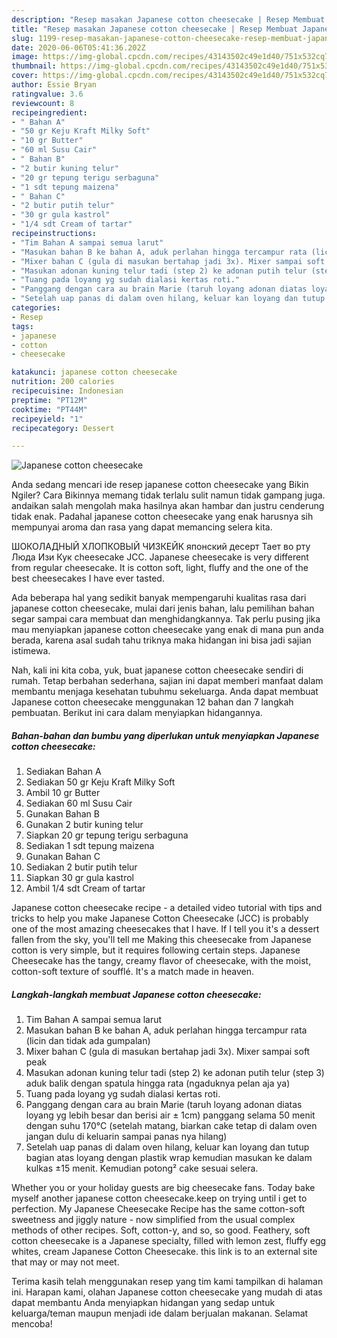 ```yaml
---
description: "Resep masakan Japanese cotton cheesecake | Resep Membuat Japanese cotton cheesecake Yang Bisa Manjain Lidah"
title: "Resep masakan Japanese cotton cheesecake | Resep Membuat Japanese cotton cheesecake Yang Bisa Manjain Lidah"
slug: 1199-resep-masakan-japanese-cotton-cheesecake-resep-membuat-japanese-cotton-cheesecake-yang-bisa-manjain-lidah
date: 2020-06-06T05:41:36.202Z
image: https://img-global.cpcdn.com/recipes/43143502c49e1d40/751x532cq70/japanese-cotton-cheesecake-foto-resep-utama.jpg
thumbnail: https://img-global.cpcdn.com/recipes/43143502c49e1d40/751x532cq70/japanese-cotton-cheesecake-foto-resep-utama.jpg
cover: https://img-global.cpcdn.com/recipes/43143502c49e1d40/751x532cq70/japanese-cotton-cheesecake-foto-resep-utama.jpg
author: Essie Bryan
ratingvalue: 3.6
reviewcount: 8
recipeingredient:
- " Bahan A"
- "50 gr Keju Kraft Milky Soft"
- "10 gr Butter"
- "60 ml Susu Cair"
- " Bahan B"
- "2 butir kuning telur"
- "20 gr tepung terigu serbaguna"
- "1 sdt tepung maizena"
- " Bahan C"
- "2 butir putih telur"
- "30 gr gula kastrol"
- "1/4 sdt Cream of tartar"
recipeinstructions:
- "Tim Bahan A sampai semua larut"
- "Masukan bahan B ke bahan A, aduk perlahan hingga tercampur rata (licin dan tidak ada gumpalan)"
- "Mixer bahan C (gula di masukan bertahap jadi 3x). Mixer sampai soft peak"
- "Masukan adonan kuning telur tadi (step 2) ke adonan putih telur (step 3) aduk balik dengan spatula hingga rata (ngaduknya pelan aja ya)"
- "Tuang pada loyang yg sudah dialasi kertas roti."
- "Panggang dengan cara au brain Marie (taruh loyang adonan diatas loyang yg lebih besar dan berisi air ± 1cm) panggang selama 50 menit dengan suhu 170°C (setelah matang, biarkan cake tetap di dalam oven jangan dulu di keluarin sampai panas nya hilang)"
- "Setelah uap panas di dalam oven hilang, keluar kan loyang dan tutup bagian atas loyang dengan plastik wrap kemudian masukan ke dalam kulkas ±15 menit. Kemudian potong² cake sesuai selera."
categories:
- Resep
tags:
- japanese
- cotton
- cheesecake

katakunci: japanese cotton cheesecake 
nutrition: 200 calories
recipecuisine: Indonesian
preptime: "PT12M"
cooktime: "PT44M"
recipeyield: "1"
recipecategory: Dessert

---
```



![Japanese cotton cheesecake](https://img-global.cpcdn.com/recipes/43143502c49e1d40/751x532cq70/japanese-cotton-cheesecake-foto-resep-utama.jpg)

Anda sedang mencari ide resep japanese cotton cheesecake yang Bikin Ngiler? Cara Bikinnya memang tidak terlalu sulit namun tidak gampang juga. andaikan salah mengolah maka hasilnya akan hambar dan justru cenderung tidak enak. Padahal japanese cotton cheesecake yang enak harusnya sih mempunyai aroma dan rasa yang dapat memancing selera kita.

ШОКОЛАДНЫЙ ХЛОПКОВЫЙ ЧИЗКЕЙК японский десерт Тает во рту Люда Изи Кук cheesecake JCC. Japanese cheesecake is very different from regular cheesecake. It is cotton soft, light, fluffy and the one of the best cheesecakes I have ever tasted.

Ada beberapa hal yang sedikit banyak mempengaruhi kualitas rasa dari japanese cotton cheesecake, mulai dari jenis bahan, lalu pemilihan bahan segar sampai cara membuat dan menghidangkannya. Tak perlu pusing jika mau menyiapkan japanese cotton cheesecake yang enak di mana pun anda berada, karena asal sudah tahu triknya maka hidangan ini bisa jadi sajian istimewa.


Nah, kali ini kita coba, yuk, buat japanese cotton cheesecake sendiri di rumah. Tetap berbahan sederhana, sajian ini dapat memberi manfaat dalam membantu menjaga kesehatan tubuhmu sekeluarga. Anda dapat membuat Japanese cotton cheesecake menggunakan 12 bahan dan 7 langkah pembuatan. Berikut ini cara dalam menyiapkan hidangannya.

<!--inarticleads1-->

##### Bahan-bahan dan bumbu yang diperlukan untuk menyiapkan Japanese cotton cheesecake:

1. Sediakan  Bahan A
1. Sediakan 50 gr Keju Kraft Milky Soft
1. Ambil 10 gr Butter
1. Sediakan 60 ml Susu Cair
1. Gunakan  Bahan B
1. Gunakan 2 butir kuning telur
1. Siapkan 20 gr tepung terigu serbaguna
1. Sediakan 1 sdt tepung maizena
1. Gunakan  Bahan C
1. Sediakan 2 butir putih telur
1. Siapkan 30 gr gula kastrol
1. Ambil 1/4 sdt Cream of tartar


Japanese cotton cheesecake recipe - a detailed video tutorial with tips and tricks to help you make Japanese Cotton Cheesecake (JCC) is probably one of the most amazing cheesecakes that I have. If I tell you it&#39;s a dessert fallen from the sky, you&#39;ll tell me Making this cheesecake from Japanese cotton is very simple, but it requires following certain steps. Japanese Cheesecake has the tangy, creamy flavor of cheesecake, with the moist, cotton-soft texture of soufflé. It&#39;s a match made in heaven. 

<!--inarticleads2-->

##### Langkah-langkah membuat Japanese cotton cheesecake:

1. Tim Bahan A sampai semua larut
1. Masukan bahan B ke bahan A, aduk perlahan hingga tercampur rata (licin dan tidak ada gumpalan)
1. Mixer bahan C (gula di masukan bertahap jadi 3x). Mixer sampai soft peak
1. Masukan adonan kuning telur tadi (step 2) ke adonan putih telur (step 3) aduk balik dengan spatula hingga rata (ngaduknya pelan aja ya)
1. Tuang pada loyang yg sudah dialasi kertas roti.
1. Panggang dengan cara au brain Marie (taruh loyang adonan diatas loyang yg lebih besar dan berisi air ± 1cm) panggang selama 50 menit dengan suhu 170°C (setelah matang, biarkan cake tetap di dalam oven jangan dulu di keluarin sampai panas nya hilang)
1. Setelah uap panas di dalam oven hilang, keluar kan loyang dan tutup bagian atas loyang dengan plastik wrap kemudian masukan ke dalam kulkas ±15 menit. Kemudian potong² cake sesuai selera.


Whether you or your holiday guests are big cheesecake fans. Today bake myself another japanese cotton cheesecake.keep on trying until i get to perfection. My Japanese Cheesecake Recipe has the same cotton-soft sweetness and jiggly nature - now simplified from the usual complex methods of other recipes. Soft, cotton-y, and so, so good. Feathery, soft cotton cheesecake is a Japanese specialty, filled with lemon zest, fluffy egg whites, cream Japanese Cotton Cheesecake. this link is to an external site that may or may not meet. 

Terima kasih telah menggunakan resep yang tim kami tampilkan di halaman ini. Harapan kami, olahan Japanese cotton cheesecake yang mudah di atas dapat membantu Anda menyiapkan hidangan yang sedap untuk keluarga/teman maupun menjadi ide dalam berjualan makanan. Selamat mencoba!
